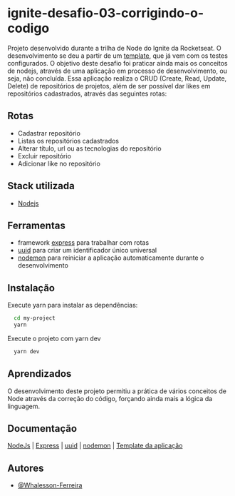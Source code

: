 
# ignite-desafio-03-corrigindo-o-codigo

Projeto desenvolvido durante a trilha de Node do Ignite da Rocketseat. O desenvolvimento se deu a partir de um [template](https://github.com/rocketseat-education/ignite-template-corrigindo-o-codigo), que já vem com os testes configurados. O objetivo deste desafio foi praticar ainda mais os conceitos de nodejs, através de uma aplicação em processo de desenvolvimento, ou seja, não concluída. 
Essa aplicação realiza o CRUD (Create, Read, Update, Delete) de repositórios de projetos, além de ser possível dar likes em repositórios cadastrados, através das seguintes rotas:

## Rotas

- Cadastrar repositório
- Listas os repositórios cadastrados
- Alterar título, url ou as tecnologias do repositório
- Excluir repositório
- Adicionar like no repositório

## Stack utilizada

- [Nodejs](https://nodejs.org/en/docs/)

## Ferramentas

- framework [express](https://expressjs.com/en/guide/routing.html) para trabalhar com rotas
- [uuid](https://github.com/uuidjs/uuid#readme) para criar um identificador único universal
- [nodemon](https://github.com/remy/nodemon#readme) para reiniciar a aplicação automaticamente durante o desenvolvimento

## Instalação

Execute yarn para instalar as dependências:

```bash
  cd my-project
  yarn
```

Execute o projeto com yarn dev

```bash
  yarn dev
```

## Aprendizados

O desenvolvimento deste projeto permitiu a prática de vários conceitos de Node através da correção do código, forçando ainda mais a lógica da linguagem.


## Documentação

[NodeJs](https://nodejs.org/en/docs/) |
[Express](https://expressjs.com/en/guide/routing.html) |
[uuid](https://github.com/uuidjs/uuid#readme) |
[nodemon](https://github.com/remy/nodemon#readme) |
[Template da aplicação](https://github.com/rocketseat-education/ignite-template-corrigindo-o-codigo)

## Autores

- [@Whalesson-Ferreira](https://github.com/Whalesson-Ferreira)
